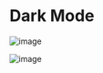 # Dark Mode
 
![image](https://user-images.githubusercontent.com/90533635/232047942-dc10347b-9afa-4b64-8df9-e2ad689b1dc8.png)

![image](https://user-images.githubusercontent.com/90533635/232048067-00588d48-127e-4e19-9e75-f69843256ec0.png)
